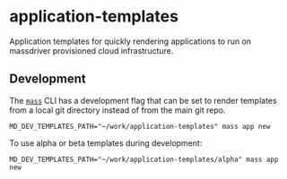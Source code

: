 # application-templates

Application templates for quickly rendering applications to run on massdriver provisioned cloud infrastructure.

## Development

The [`mass`](https://github.com/massdriver-cloud/massdriver-cli/) CLI has a development flag that can be set to render templates from a local git directory instead of from the main git repo.

```shell
MD_DEV_TEMPLATES_PATH="~/work/application-templates" mass app new
```

To use alpha or beta templates during development:

```shell
MD_DEV_TEMPLATES_PATH="~/work/application-templates/alpha" mass app new
```
